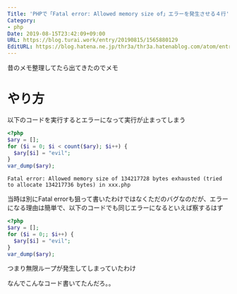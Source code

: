 ```yaml
---
Title: 'PHPで「Fatal error: Allowed memory size of」エラーを発生させる４行'
Category:
- php
Date: 2019-08-15T23:42:09+09:00
URL: https://blog.turai.work/entry/20190815/1565880129
EditURL: https://blog.hatena.ne.jp/thr3a/thr3a.hatenablog.com/atom/entry/26006613396765912
---
```


昔のメモ整理してたら出てきたのでメモ

# やり方

以下のコードを実行するとエラーになって実行が止まってしまう

```php
<?php
$ary = [];
for ($i = 0; $i < count($ary); $i++) {
  $ary[$i] = "evil";
}
var_dump($ary);
```

```
Fatal error: Allowed memory size of 134217728 bytes exhausted (tried to allocate 134217736 bytes) in xxx.php
```

当時は別にFatal errorも狙って書いたわけではなくただのバグなのだが、エラーになる理由は簡単で、以下のコードでも同じエラーになるといえば察するはず

```php
<?php
$ary = [];
for ($i = 0;; $i++) {
  $ary[$i] = "evil";
}
var_dump($ary);
```

つまり無限ループが発生してしまっていたわけ

なんでこんなコード書いてたんだろ。。
